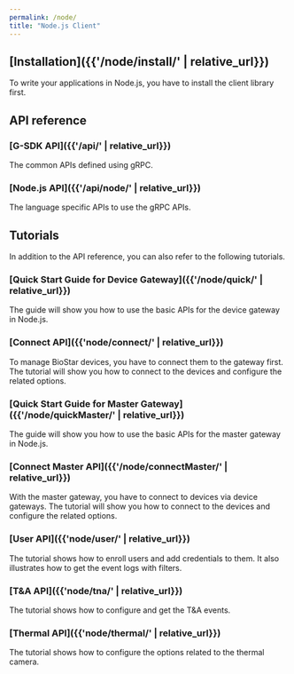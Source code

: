 ```yaml
---
permalink: /node/
title: "Node.js Client"
---
```


## [Installation]({{'/node/install/' | relative_url}})

To write your applications in Node.js, you have to install the client library first. 

## API reference

### [G-SDK API]({{'/api/' | relative_url}})

The common APIs defined using gRPC.

### [Node.js API]({{'/api/node/' | relative_url}})

The language specific APIs to use the gRPC APIs.

## Tutorials

In addition to the API reference, you can also refer to the following tutorials.

### [Quick Start Guide for Device Gateway]({{'/node/quick/' | relative_url}})

The guide will show you how to use the basic APIs for the device gateway in Node.js. 

### [Connect API]({{'node/connect/' | relative_url}})

To manage BioStar devices, you have to connect them to the gateway first. The tutorial will show you how to connect to the devices and configure the related options. 

### [Quick Start Guide for Master Gateway]({{'/node/quickMaster/' | relative_url}})

The guide will show you how to use the basic APIs for the master gateway in Node.js. 

### [Connect Master API]({{'/node/connectMaster/' | relative_url}})

With the master gateway, you have to connect to devices via device gateways. The tutorial will show you how to connect to the devices and configure the related options. 

### [User API]({{'node/user/' | relative_url}})

The tutorial shows how to enroll users and add credentials to them. It also illustrates how to get the event logs with filters. 

### [T&A API]({{'node/tna/' | relative_url}})

The tutorial shows how to configure and get the T&A events. 

### [Thermal API]({{'node/thermal/' | relative_url}})

The tutorial shows how to configure the options related to the thermal camera.
